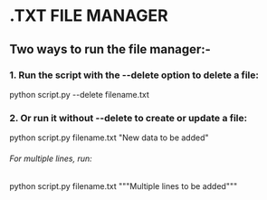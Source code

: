 # .TXT FILE MANAGER

## Two ways to run the file manager:-

### 1. Run the script with the --delete option to delete a file:
python script.py --delete filename.txt

### 2. Or run it without --delete to create or update a file:
python script.py filename.txt "New data to be added"

###### For multiple lines, run:
python script.py filename.txt """Multiple
lines
to
be
added"""